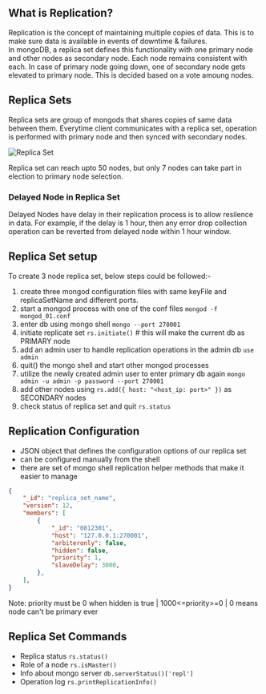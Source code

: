 ## What is Replication?
Replication is the concept of maintaining multiple copies of data. This is to make sure data is available in events of downtime & failures. <br>
In mongoDB, a replica set defines this functionality with one primary node and other nodes as secondary node. Each node remains consistent with each. In case of primary node going down, one of secondary node gets elevated to primary node. This is decided based on a vote amoung nodes.  

## Replica Sets
Replica sets are group of mongods that shares copies of same data between them. Everytime client communicates with a replica set, operation is performed with primary node and then synced with secondary nodes.

![Replica Set](https://docs.mongodb.com/manual/images/replica-set-read-write-operations-primary.bakedsvg.svg)

Replica set can reach upto 50 nodes, but only 7 nodes can take part in election to primary node selection. 
### Delayed Node in Replica Set
Delayed Nodes have delay in their replication process is to allow resilence in data. For example, if the delay is 1 hour, then any error drop collection operation can be reverted from delayed node within 1 hour window.

## Replica Set setup
To create 3 node replica set, below steps could be followed:- 
1. create three mongod configuration files with same keyFile and replicaSetName and different ports. 
2. start a mongod process with one of the conf files ``` mongod -f mongod_01.conf ```
3. enter db using mongo shell ``` mongo --port 270001 ```
4. initiate replicate set ``` rs.initiate() ``` # this will make the current db as PRIMARY node
5. add an admin user to handle replication operations in the admin db ``` use admin ```
6. quit() the mongo shell and start other mongod processes
7. utilize the newly created admin user to enter primary db again ``` mongo admin -u admin -p password --port 270001 ```
8. add other nodes using ``` rs.add({ host: "<host_ip: port>" }) ``` as SECONDARY nodes
9. check status of replica set and quit ``` rs.status ```

## Replication Configuration
- JSON object that defines the configuration options of our replica set
- can be configured manually from the shell
- there are set of mongo shell replication helper methods that make it easier to manage
```json
{
	"_id": "replica_set_name",
	"version": 12,
	"members": [
		{
			"_id": "0812301",
			"host": "127.0.0.1:270001",
			"arbiteronly": false,
			"hidden": false, 
			"priority": 1, 
			"slaveDelay": 3000, 
		},
	],
}
```
Note: priority must be 0 when hidden is true |  1000<=priority>=0 | 0 means node can't be primary ever

## Replica Set Commands
- Replica status ```rs.status() ```
- Role of a node ``` rs.isMaster() ```
- Info about mongo server ``` db.serverStatus()['repl'] ```
- Operation log ``` rs.printReplicationInfo() ```
